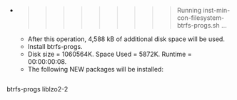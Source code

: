 * >>>>>>>>> Running inst-min-con-filesystem-btrfs-progs.sh ...
  * After this operation, 4,588 kB of additional disk space will be used.
  * Install btrfs-progs.
  * Disk size = 1060564K. Space Used = 5872K. Runtime = 00:00:00:08.
  * The following NEW packages will be installed:
  ```bash
btrfs-progs liblzo2-2
  ```
